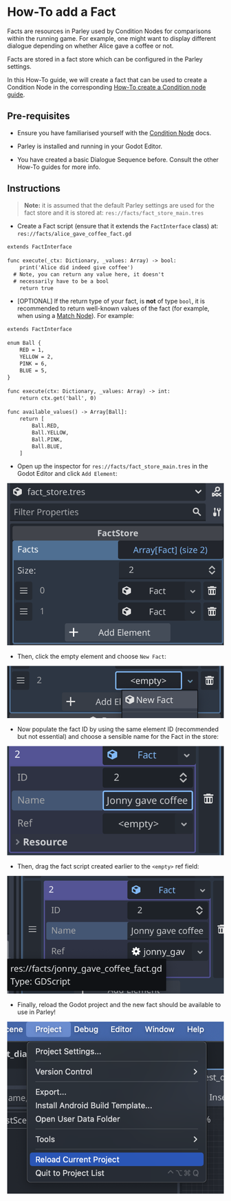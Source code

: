 # How-To add a Fact

Facts are resources in Parley used by Condition Nodes for comparisons within the
running game. For example, one might want to display different dialogue
depending on whether Alice gave a coffee or not.

Facts are stored in a fact store which can be configured in the Parley settings.

In this How-To guide, we will create a fact that can be used to create a
Condition Node in the corresponding
[How-To create a Condition node guide](./how_to_create_condition_node.md).

## Pre-requisites

- Ensure you have familiarised yourself with the
  [Condition Node](../nodes/condition_node.md) docs.

- Parley is installed and running in your Godot Editor.

<!-- TODO: maybe add a link here -->

- You have created a basic Dialogue Sequence before. Consult the other How-To
  guides for more info.

<!-- TODO: update when Parley supports creation of Fact -->

## Instructions

> **Note:** it is assumed that the default Parley settings are used for the fact
> store and it is stored at: `res://facts/fact_store_main.tres`

- Create a Fact script (ensure that it extends the `FactInterface` class) at:
  `res://facts/alice_gave_coffee_fact.gd`

```gdscript
extends FactInterface

func execute(_ctx: Dictionary, _values: Array) -> bool:
	print('Alice did indeed give coffee')
  # Note, you can return any value here, it doesn't
  # necessarily have to be a bool
	return true
```

- [OPTIONAL] If the return type of your fact, is **not** of type `bool`, it is
  recommended to return well-known values of the fact (for example, when using a
  [Match Node](../nodes/match_node.md)). For example:

```gdscript
extends FactInterface

enum Ball {
	RED = 1,
	YELLOW = 2,
	PINK = 6,
	BLUE = 5,
}

func execute(ctx: Dictionary, _values: Array) -> int:
	return ctx.get('ball', 0)

func available_values() -> Array[Ball]:
	return [
		Ball.RED,
		Ball.YELLOW,
		Ball.PINK,
		Ball.BLUE,
	]
```

- Open up the inspector for `res://facts/fact_store_main.tres` in the Godot
  Editor and click `Add Element`:

![Add Element](./images/how_to_add_fact/add_element.png)

- Then, click the empty element and choose `New Fact`:

![Click Empty Element](./images/how_to_add_fact/click_empty_element.png)

- Now populate the fact ID by using the same element ID (recommended but not
  essential) and choose a sensible name for the Fact in the store:

![Populate basic fact data](./images/how_to_add_fact/populate_basic_fact_data.png)

- Then, drag the fact script created earlier to the `<empty>` ref field:

![Drag Fact Script](./images/how_to_add_fact/drag_fact_script.png)

<!-- TODO: change/remove this when supported Parley -->

- Finally, reload the Godot project and the new fact should be available to use
  in Parley!

![Reload Godot Editor](./images/how_to_add_fact/reload_godot_editor.png)
